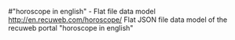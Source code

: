 #"horoscope in english" - Flat file data model
http://en.recuweb.com/horoscope/
Flat JSON file data model of the recuweb portal "horoscope in english"
